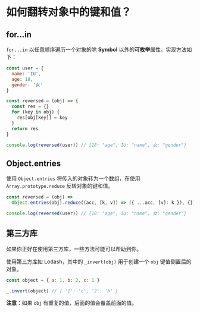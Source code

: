 # 如何翻转对象中的键和值？

## for...in

`for...in` 以任意顺序遍历一个对象的除 **Symbol** 以外的**可枚举**属性。实现方法如下：

```javascript
const user = {
  name: 'IU',
  age: 18,
  gender: '女'
}

const reversed = (obj) => {
  const res = {}
  for (key in obj) {
    res[obj[key]] = key
  }
  return res
}

console.log(reversed(user)) // {18: "age", IU: "name", 女: "gender"}
```

## Object.entries

使用 `Object.entries` 将传入的对象转为一个数组，在使用 `Array.prototype.reduce` 反转对象的键和值。

```js
const reversed = (obj) =>
  Object.entries(obj).reduce((acc, [k, v]) => ({ ...acc, [v]: k }), {})

console.log(reversed(user)) // {18: "age", IU: "name", 女: "gender"}
```

## 第三方库

如果你正好在使用第三方库，一些方法可能可以帮助到你。

使用第三方库如 Lodash，其中的 `_invert(obj)` 用于创建一个 `obj` 键值倒置后的对象。

```js
const object = { a: 1, b: 2, c: 1 }

_.invert(object) // { '1': 'c', '2': 'b' }
```

**注意**：如果 `obj` 有重复的值，后面的值会覆盖前面的值。
